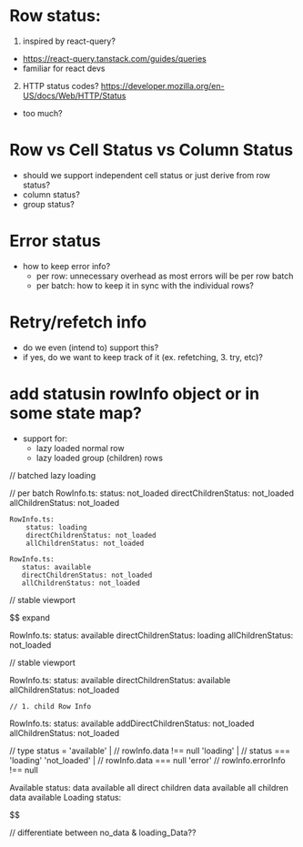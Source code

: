 # Row status:

1. inspired by react-query?

- https://react-query.tanstack.com/guides/queries
- familiar for react devs

2. HTTP status codes? https://developer.mozilla.org/en-US/docs/Web/HTTP/Status

- too much?

# Row vs Cell Status vs Column Status

- should we support independent cell status or just derive from row status?
- column status?
- group status?

# Error status

- how to keep error info?
  - per row: unnecessary overhead as most errors will be per row batch
  - per batch: how to keep it in sync with the individual rows?

# Retry/refetch info

- do we even (intend to) support this?
- if yes, do we want to keep track of it (ex. refetching, 3. try, etc)?

# add statusin rowInfo object or in some state map?

- support for:
  - lazy loaded normal row
  - lazy loaded group (children) rows

// batched lazy loading

// per batch
RowInfo.ts:
status: not_loaded
directChildrenStatus: not_loaded
allChildrenStatus: not_loaded

    RowInfo.ts:
        status: loading
        directChildrenStatus: not_loaded
        allChildrenStatus: not_loaded

    RowInfo.ts:
       status: available
       directChildrenStatus: not_loaded
       allChildrenStatus: not_loaded

// stable viewport

$$
expand

RowInfo.ts:
   status: available
   directChildrenStatus: loading
   allChildrenStatus: not_loaded

// stable viewport

RowInfo.ts:
   status: available
   directChildrenStatus: available
   allChildrenStatus: not_loaded

    // 1. child Row Info
   RowInfo.ts:
       status: available
       addDirectChildrenStatus: not_loaded
       allChildrenStatus: not_loaded


// type status =
'available' |  // rowInfo.data !== null
'loading' |    // status === 'loading'
'not_loaded' | // rowInfo.data === null
'error'        // rowInfo.errorInfo !== null

Available status:
   data available
   all direct children data available
   all children data available
Loading status:


$$

// differentiate between no_data & loading_Data??
